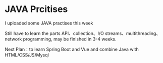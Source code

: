 # JAVA Prcitises 
I uploaded some JAVA practises this week

Still have to learn the parts API、collection、I/O streams、multithreading、network programming, may be finished in 3-4 weeks.

Next Plan：to learn Spring Boot and Vue and combine Java with HTML/CSS/JS/Mysql
